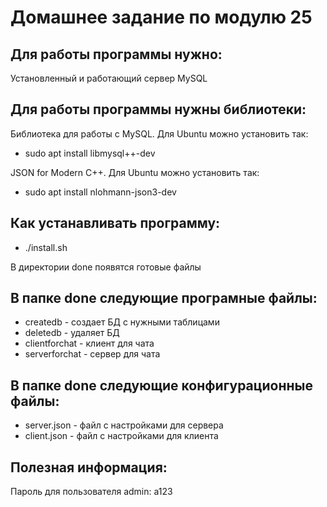 # Домашнее задание по модулю 25

## Для работы программы нужно:
Установленный и работающий сервер MySQL

## Для работы программы нужны библиотеки:
Библиотека для работы с MySQL. Для Ubuntu можно установить так:
* sudo apt install libmysql++-dev

JSON for Modern C++. Для Ubuntu можно установить так:
* sudo apt install nlohmann-json3-dev

## Как устанавливать программу:
* ./install.sh

В директории done появятся готовые файлы

## В папке done следующие програмные файлы:
* createdb - создает БД с нужными таблицами
* deletedb - удаляет БД
* clientforchat - клиент для чата
* serverforchat - сервер для чата

## В папке done следующие конфигурационные файлы:
* server.json - файл с настройками для сервера
* client.json - файл с настройками для клиента 

## Полезная информация:
Пароль для пользователя admin: a123
